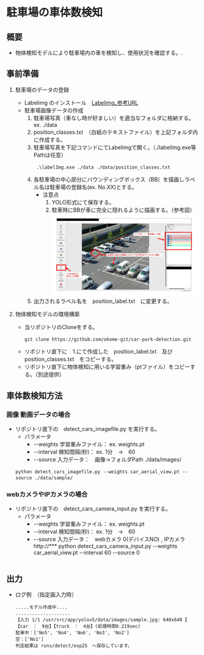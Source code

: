 # 駐車場の車体数検知

## 概要
* 物体検知モデルにより駐車場内の車を検知し、使用状況を確認する。.

## 事前準備
1. 駐車場のデータの登録

    * Labelimg のインストール　[Labelimg_参考URL](https://laid-back-scientist.com/labelimg)
    * 駐車場画像データの作成
        1. 駐車場写真（車なし時が好ましい）を適当なフォルダに格納する。ex. ./data
        2. position_classes.txt　（白紙のテキストファイル）を上記フォルダ内に作成する。
        3. 駐車場写真を下記コマンドにてLabelimgで開く。（./labelImg.exe等 Pathは任意）
            ```
             .\labelImg.exe ./data ./data/position_classes.txt
            ```
        4. 各駐車場の中心部分にバウンディングボックス（BB）を描画しラベル名は駐車場の登録名(ex. No.XX)とする。
            * 注意点
                1. YOLO形式にて保存する。
                2. 駐車時にBBが車に完全に隠れるように描画する。（参考図）
        ![Labelimg_参考図](./sample/labelimg_fig.jpg)
        5. 出力されるラベル名を　position_label.txt　に変更する。

2. 物体検知モデルの環境構築
    * 当リポジトリのCloneをする。
        ```
        git clone https://github.com/okome-git/car-park-detection.git
        ```
    * リポジトリ直下に　1.にて作成した　position_label.txt　及び　position_classes.txt　をコピーする。
    * リポジトリ直下に物体検知に用いる学習重み（ptファイル）をコピーする。（別途提供）

## 車体数検知方法
### 画像 動画データの場合
* リポジトリ直下の　detect_cars_imagefile.py を実行する。
    * パラメータ
        * --weights 学習重みファイル： ex. weights.pt
        * --interval 検知間隔(秒)： ex. 1分　→　60
        * --source 入力データ：　画像→フォルダPath ./data/images/
    ```
    python detect_cars_imagefile.py --weights car_aerial_view.pt --source ./data/sample/
    ```

### webカメラやIPカメラの場合
* リポジトリ直下の　detect_cars_camera_input.py を実行する。
    * パラメータ
        * --weights 学習重みファイル： ex. weights.pt
        * --interval 検知間隔(秒)： ex. 1分　→　60
        * --source 入力データ：　webカメラ 0(デバイスNO) , IPカメラ http://***
    python detect_cars_camera_input.py --weights car_aerial_view.pt --interval 60 --source 0
    ```

## 出力
* ログ例　（指定画入力時）
    ```
    .....モデル作成中....
    ....................
    【入力 1/1 /usr/src/app/yolov5/data/images/sample.jpg: 640x640 】　【car　：　9台】【truck　：　4台】(処理時間0.219sec)
    駐車中：['No5', 'No4', 'No6', 'No3', 'No2']
    空：['No1']
    判定結果は runs/detect/exp25　へ保存しています。
    ```

